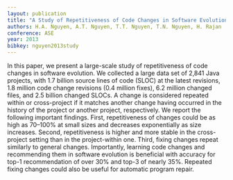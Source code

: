```yaml
---
layout: publication
title: "A Study of Repetitiveness of Code Changes in Software Evolution"
authors: H.A. Nguyen, A.T. Nguyen, T.T. Nguyen, T.N. Nguyen, H. Rajan
conference: ASE
year: 2013
bibkey: nguyen2013study
---
```

In this paper, we present a large-scale study of
repetitiveness of code changes in software evolution. We collected
a large data set of 2,841 Java projects, with 1.7 billion source lines
of code (SLOC) at the latest revisions, 1.8 million code change
revisions (0.4 million fixes), 6.2 million changed files, and 2.5
billion changed SLOCs. A change is considered repeated within
or cross-project if it matches another change having occurred
in the history of the project or another project, respectively. We
report the following important findings. First, repetitiveness of
changes could be as high as 70–100% at small sizes and decreases
exponentially as size increases. Second, repetitiveness is higher
and more stable in the cross-project setting than in the project-within one. Third, fixing changes repeat similarly to general
changes. Importantly, learning code changes and recommending
them in software evolution is beneficial with accuracy for top-1
recommendation of over 30% and top-3 of nearly 35%. Repeated
fixing changes could also be useful for automatic program repair.

